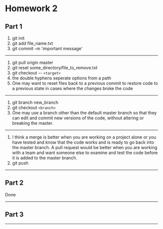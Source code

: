 # Homework 2

## Part 1 


1. git init
2. git add file_name.txt
3. git commit -m 'important message'

---

1. git pull origin master
2. git reset some_directory/file_to_remove.txt
3. git checkout -- `<target>`
4. the double hyphens seperate options from a path
5. One may want to reset files back to a previous commit to restore code to a previous state in cases where the changes broke the code

---

1. git branch new_branch
2. git checkout `<branch>`
3. One may use a branch other than the default master branch so that they can edit and commit new versions of the code, without altering or breaking the master.

---

1. I think a merge is better when you are working on a project alone or you have tested and know that the code works and is ready to go back into the master branch. A pull request would be better when you are working with a team and want someone else to examine and test the code before it is added to the master branch.
2. git push

---

## Part 2

Done

---

## Part 3



---